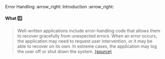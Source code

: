 <link rel="stylesheet" href="{{baseUrl}}/css/textbook.css">

<div class="website-content">

<div id="path">Error Handling :arrow_right: Introduction :arrow_right:</div>

<div id="title">

#### What :one:

</div>

<div id="body">

> Well-written applications include error-handling code that allows them to recover gracefully from unexpected errors.
> When an error occurs, the application may need to request user intervention, or it may be able to recover on its own. In extreme cases,
> the application may log the user off or shut down the system. [(source)](https://msdn.microsoft.com/en-us/library/windows/desktop/ms679320(v=vs.85).aspx)

</div>

</div>
